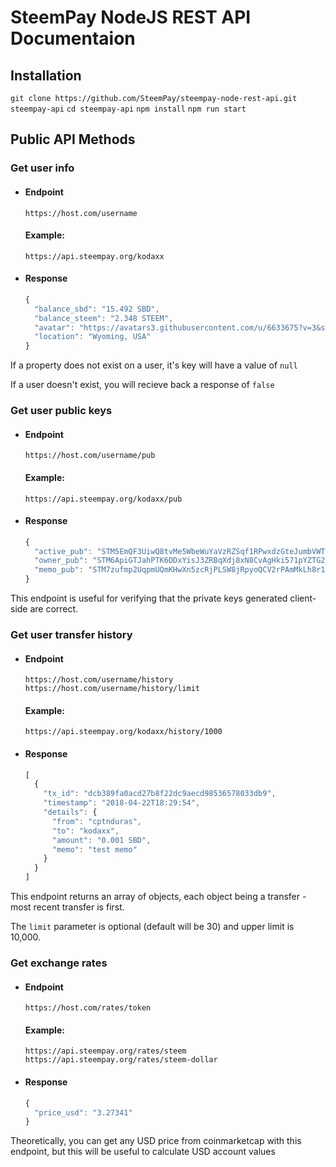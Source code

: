 # SteemPay NodeJS REST API Documentaion

## Installation

`git clone https://github.com/SteemPay/steempay-node-rest-api.git steempay-api`
`cd steempay-api`
`npm install`
`npm run start`

## Public API Methods

### Get user info

- #### Endpoint
    `https://host.com/username`
    #### Example:
    `https://api.steempay.org/kodaxx`

- #### Response
    ```js
    {
      "balance_sbd": "15.492 SBD",
      "balance_steem": "2.348 STEEM",
      "avatar": "https://avatars3.githubusercontent.com/u/6633675?v=3&s=460",
      "location": "Wyoming, USA"
    }
    ```

If a property does not exist on a user, it's key will have a value of `null`

If a user doesn't exist, you will recieve back a response of `false`

### Get user public keys

- #### Endpoint
    `https://host.com/username/pub`
    #### Example:
    `https://api.steempay.org/kodaxx/pub`

- #### Response
    ```js
    {
      "active_pub": "STM5EmQF3UiwQ8tvMe5WbeWuYaVzRZSqf1RPwxdzGteJumbVWTKwG",
      "owner_pub": "STM6ApiGTJahPTK6DDxYisJ3ZRBqXdj8xN8CvAgHki571pYZTG2gu",
      "memo_pub": "STM7zufmp2UqpmUQmKHwXn5zcRjPLSW8jRpyoQCV2rPAmMkLh8r1n"
    }
    ```

This endpoint is useful for verifying that the private keys generated client-side are correct.

### Get user transfer history

- #### Endpoint
    `https://host.com/username/history`
    `https://host.com/username/history/limit`
    #### Example:
    `https://api.steempay.org/kodaxx/history/1000`

- #### Response
    ```js
    [
      {
        "tx_id": "dcb389fa0acd27b8f22dc9aecd98536578033db9",
        "timestamp": "2018-04-22T18:29:54",
        "details": {
          "from": "cptnduras",
          "to": "kodaxx",
          "amount": "0.001 SBD",
          "memo": "test memo"
        }
      }
    ]
    ```
This endpoint returns an array of objects, each object being a transfer - most recent transfer is first.

The `limit` parameter is optional (default will be 30) and upper limit is 10,000.

### Get exchange rates

- #### Endpoint
    `https://host.com/rates/token`
    #### Example:
    `https://api.steempay.org/rates/steem`
    `https://api.steempay.org/rates/steem-dollar`

- #### Response
    ```js
    {
      "price_usd": "3.27341"
    }
    ```
Theoretically, you can get any USD price from coinmarketcap with this endpoint, but this will be useful to calculate USD account values

